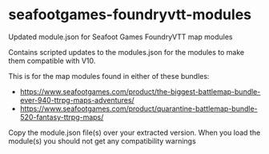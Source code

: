 # seafootgames-foundryvtt-modules
Updated module.json for Seafoot Games FoundryVTT map modules

Contains scripted updates to the modules.json for the modules to make
them compatible with V10.

This is for the map modules found in either of these bundles:

* https://www.seafootgames.com/product/the-biggest-battlemap-bundle-ever-940-ttrpg-maps-adventures/
* https://www.seafootgames.com/product/quarantine-battlemap-bundle-520-fantasy-ttrpg-maps/

Copy the module.json file(s) over your extracted version.  When you load the module(s) you
should not get any compatibility warnings
